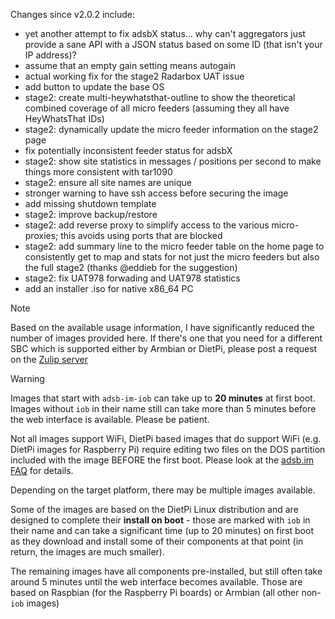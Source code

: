 Changes since v2.0.2 include:
- yet another attempt to fix adsbX status... why can't aggregators just provide a sane API with a JSON status based on some ID (that isn't your IP address)?
- assume that an empty gain setting means autogain
- actual working fix for the stage2 Radarbox UAT issue
- add button to update the base OS
- stage2: create multi-heywhatsthat-outline to show the theoretical combined coverage of all micro feeders (assuming they all have HeyWhatsThat IDs)
- stage2: dynamically update the micro feeder information on the stage2 page
- fix potentially inconsistent feeder status for adsbX
- stage2: show site statistics in messages / positions per second to make things more consistent with tar1090
- stage2: ensure all site names are unique
- stronger warning to have ssh access before securing the image
- add missing shutdown template
- stage2: improve backup/restore
- stage2: add reverse proxy to simplify access to the various micro-proxies; this avoids using ports that are blocked
- stage2: add summary line to the micro feeder table on the home page to consistently get to map and stats for not just the micro feeders but also the full stage2 (thanks @eddieb for the suggestion)
- stage2: fix UAT978 forwading and UAT978 statistics
- add an installer .iso for native x86_64 PC

> [!NOTE]
> Based on the available usage information, I have significantly reduced the number of images provided here. If there's one that you need for a different SBC which is supported either by Armbian or DietPi, please post a request on the [Zulip server](https://adsblol.zulipchat.com/#narrow/stream/391168-adsb-feeder-image)

> [!WARNING]
> Images that start with `adsb-im-iob` can take up to **20 minutes** at first boot. Images without `iob` in their name still can take more than 5 minutes before the web interface is available. Please be patient.
>
> Not all images support WiFi, DietPi based images that do support WiFi (e.g. DietPi images for Raspberry Pi) require editing two files on the DOS partition included with the image BEFORE the first boot. Please look at the [adsb.im FAQ](https://adsb.im/faq) for details.

Depending on the target platform, there may be multiple images available.

Some of the images are based on the DietPi Linux distribution and are designed to complete their **install on boot** - those are marked with `iob` in their name and can take a significant time (up to 20 minutes) on first boot as they download and install some of their components at that point (in return, the images are much smaller).

The remaining images have all components pre-installed, but still often take around 5 minutes until the web interface becomes available. Those are based on Raspbian (for the Raspberry Pi boards) or Armbian (all other non-`iob` images)



